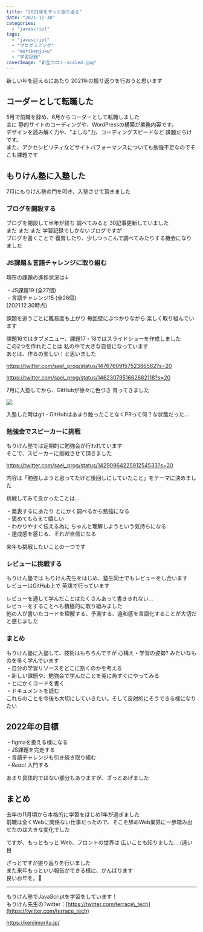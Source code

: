```yaml
---
title: "2021年をザッと振り返る"
date: "2021-12-30"
categories: 
  - "javascript"
tags: 
  - "javascript"
  - "プログラミング"
  - "morikenjuku"
  - "学習記録"
coverImage: "新型コロナ-scaled.jpg"
---
```


新しい年を迎えるにあたり 2021年の振り返りを行おうと思います

## コーダーとして転職した

5月で前職を辞め、6月からコーダーとして転職しました  
主に 静的サイトのコーディングや、WordPressの構築が業務内容です。  
デザインを読み解く力や、"よしな"力、コーディングスピードなど 課題だらけです。  
また、アクセシビリティなどサイトパフォーマンスについても勉強不足なのでそこも課題です

## もりけん塾に入塾した

7月にもりけん塾の門を叩き、入塾させて頂きました

### ブログを開設する

ブログを開設して半年が経ち 調べてみると 30記事更新していました  
まだ まだ まだ 学習記録でしかないブログですが  
ブログを書くことで 復習したり、少しつっこんで調べてみたりする機会になりました

### JS課題＆言語チャレンジに取り組む

現在の課題の進捗状況は↓

・JS課題19 (全27個)  
・言語チャレンジ15 (全26個)  
(2021.12.30時点)

課題を追うごとに難易度も上がり 毎回壁にぶつかりながら 楽しく取り組んでいます

課題16ではタブメニュー、課題17・18ではスライドショーを作成しました  
この2つを作れたことは 私の中で大きな自信になっています  
あとは、作るの楽しい！と思いました

https://twitter.com/sae\_prog/status/1476760915752386562?s=20

https://twitter.com/sae\_prog/status/1462307951662682118?s=20

7月に入塾してから、GitHubが徐々に色づき 育ってきました

![](/images/スクリーンショット-2021-12-30-11.57.22.png)

入塾した時はgit・GitHubはあまり触ったことなくPRって何？な状態だった...

### 勉強会でスピーカーに挑戦

もりけん塾では定期的に勉強会が行われています  
そこで、スピーカーに挑戦させて頂きました

https://twitter.com/sae\_prog/status/1429096422591254533?s=20

内容は「勉強しようと思ってたけど後回しにしていたこと」をテーマに決めました  
  
挑戦してみて良かったことは...  
  
・発表するにあたり とにかく調べるから勉強になる  
・褒めてもらえて嬉しい  
・わかりやすく伝える為に ちゃんと理解しようという気持ちになる  
・達成感を感じる、それが自信になる  
  
来年も挑戦したいことの一つです

### レビューに挑戦する

もりけん塾では もりけん先生をはじめ、塾生同士でもレビューをし合います  
レビューはGitHub上で 英語で行っています

レビューを通して学んだことはたくさんあって書ききれない...  
レビューをすることへも積極的に取り組みました  
他の人が書いたコードを理解する、予測する、違和感を言語化することが大切だと感じました

### まとめ

もりけん塾に入塾して、技術はもちろんですが 心構え・学習の姿勢? みたいなものを多く学んでいます  
・自分の学習リソースをどこに割くのかを考える  
・新しい課題や、勉強会で学んだことを兎に角すぐにやってみる  
・とにかくコードを書く  
・ドキュメントを読む  
これらのことを今後も大切にしていきたい。そして反射的にそうできる様になりたい

## 2022年の目標

・figmaを扱える様になる  
・JS課題を完走する  
・言語チャレンジも引き続き取り組む  
・_React_ 入門する  
  
あまり具体的ではない部分もありますが、ざっとあげました

## まとめ

去年の11月頃から本格的に学習をはじめ1年が過ぎました  
前職は全くWebに関係ない仕事だったので、そこを辞めWeb業界に一歩踏み出せたのは大きな変化でした  
  
ですが、もっともっと Web、フロントの世界は 広いことも知りました....(遠い目  
  
ざっとですが振り返りを行いました  
また来年もっといい報告ができる様に、がんばります  
良いお年を。👋

* * *

もりけん塾でJavaScriptを学習をしています！  
もりけん先生のTwitter：[https://twitter.com/terrace\_tech](https://twitter.com/terrace_tech)

https://kenjimorita.jp/
